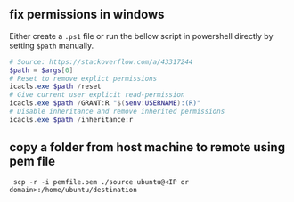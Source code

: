 ## fix permissions in windows
Either create a `.ps1` file or run the bellow script in powershell directly by setting `$path` manually.
```powershell
# Source: https://stackoverflow.com/a/43317244
$path = $args[0]
# Reset to remove explict permissions
icacls.exe $path /reset
# Give current user explicit read-permission
icacls.exe $path /GRANT:R "$($env:USERNAME):(R)"
# Disable inheritance and remove inherited permissions
icacls.exe $path /inheritance:r
```

## copy a folder from host machine to remote using pem file
```
 scp -r -i pemfile.pem ./source ubuntu@<IP or domain>:/home/ubuntu/destination
```

